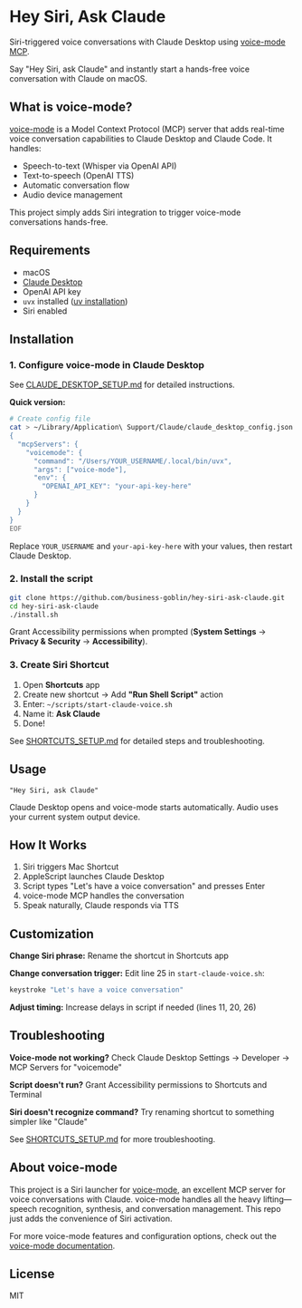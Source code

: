 # Hey Siri, Ask Claude

Siri-triggered voice conversations with Claude Desktop using [voice-mode MCP](https://github.com/eddieoz/voice-mode).

Say "Hey Siri, ask Claude" and instantly start a hands-free voice conversation with Claude on macOS.

## What is voice-mode?

[voice-mode](https://github.com/eddieoz/voice-mode) is a Model Context Protocol (MCP) server that adds real-time voice conversation capabilities to Claude Desktop and Claude Code. It handles:

- Speech-to-text (Whisper via OpenAI API)
- Text-to-speech (OpenAI TTS)
- Automatic conversation flow
- Audio device management

This project simply adds Siri integration to trigger voice-mode conversations hands-free.

## Requirements

- macOS
- [Claude Desktop](https://claude.ai/download)
- OpenAI API key
- `uvx` installed ([uv installation](https://docs.astral.sh/uv/getting-started/installation/))
- Siri enabled

## Installation

### 1. Configure voice-mode in Claude Desktop

See [CLAUDE_DESKTOP_SETUP.md](CLAUDE_DESKTOP_SETUP.md) for detailed instructions.

**Quick version:**
```bash
# Create config file
cat > ~/Library/Application\ Support/Claude/claude_desktop_config.json << 'EOF'
{
  "mcpServers": {
    "voicemode": {
      "command": "/Users/YOUR_USERNAME/.local/bin/uvx",
      "args": ["voice-mode"],
      "env": {
        "OPENAI_API_KEY": "your-api-key-here"
      }
    }
  }
}
EOF
```

Replace `YOUR_USERNAME` and `your-api-key-here` with your values, then restart Claude Desktop.

### 2. Install the script

```bash
git clone https://github.com/business-goblin/hey-siri-ask-claude.git
cd hey-siri-ask-claude
./install.sh
```

Grant Accessibility permissions when prompted (**System Settings** → **Privacy & Security** → **Accessibility**).

### 3. Create Siri Shortcut

1. Open **Shortcuts** app
2. Create new shortcut → Add **"Run Shell Script"** action
3. Enter: `~/scripts/start-claude-voice.sh`
4. Name it: **Ask Claude**
5. Done!

See [SHORTCUTS_SETUP.md](SHORTCUTS_SETUP.md) for detailed steps and troubleshooting.

## Usage

```
"Hey Siri, ask Claude"
```

Claude Desktop opens and voice-mode starts automatically. Audio uses your current system output device.

## How It Works

1. Siri triggers Mac Shortcut
2. AppleScript launches Claude Desktop
3. Script types "Let's have a voice conversation" and presses Enter
4. voice-mode MCP handles the conversation
5. Speak naturally, Claude responds via TTS

## Customization

**Change Siri phrase:** Rename the shortcut in Shortcuts app

**Change conversation trigger:** Edit line 25 in `start-claude-voice.sh`:
```bash
keystroke "Let's have a voice conversation"
```

**Adjust timing:** Increase delays in script if needed (lines 11, 20, 26)

## Troubleshooting

**Voice-mode not working?** Check Claude Desktop Settings → Developer → MCP Servers for "voicemode"

**Script doesn't run?** Grant Accessibility permissions to Shortcuts and Terminal

**Siri doesn't recognize command?** Try renaming shortcut to something simpler like "Claude"

See [SHORTCUTS_SETUP.md](SHORTCUTS_SETUP.md) for more troubleshooting.

## About voice-mode

This project is a Siri launcher for [voice-mode](https://github.com/eddieoz/voice-mode), an excellent MCP server for voice conversations with Claude. voice-mode handles all the heavy lifting—speech recognition, synthesis, and conversation management. This repo just adds the convenience of Siri activation.

For more voice-mode features and configuration options, check out the [voice-mode documentation](https://github.com/eddieoz/voice-mode).

## License

MIT
